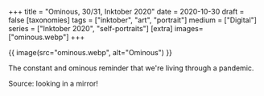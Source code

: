 +++
title = "Ominous, 30/31, Inktober 2020"
date = 2020-10-30
draft =  false
[taxonomies]
tags = ["inktober", "art", "portrait"]
medium = ["Digital"]
series = ["Inktober 2020", "self-portraits"]
[extra]
images= ["ominous.webp"]
+++

{{ image(src="ominous.webp", alt="Ominous") }}

The constant and ominous reminder that we're living through a pandemic.

Source: looking in a mirror!
